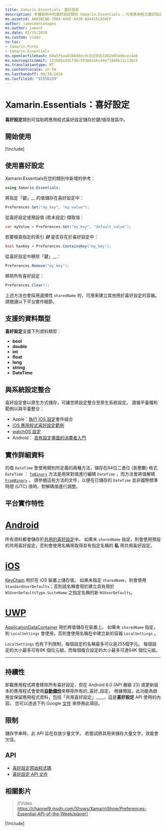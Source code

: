 ```yaml
---
title: Xamarin.Essentials：喜好設定
description: 本檔說明中的喜好設定類別 Xamarin.Essentials ，可將應用程式喜好設定儲存在索引鍵/值存放區中。 會討論如何使用類別和可以儲存的資料類型。
ms.assetid: AA81BCBD-79BA-448F-942B-BA4415CA50FF
author: jamesmontemagno
ms.author: jamont
ms.date: 01/15/2019
ms.custom: video
no-loc:
- Xamarin.Forms
- Xamarin.Essentials
ms.openlocfilehash: 60a5fbaa8386d0ecdc5d205b3262e05406cec4a6
ms.sourcegitcommit: 122b8ba3dcf4bc59368a16c44e71846b11c136c5
ms.translationtype: MT
ms.contentlocale: zh-TW
ms.lasthandoff: 09/30/2020
ms.locfileid: "91556239"
---
```

# <a name="no-locxamarinessentials-preferences"></a>Xamarin.Essentials：喜好設定

**喜好設定**類別可協助將應用程式喜好設定儲存於鍵/值存放區中。

## <a name="get-started"></a>開始使用

[!include[](~/essentials/includes/get-started.md)]

## <a name="using-preferences"></a>使用喜好設定

Xamarin.Essentials在您的類別中新增的參考：

```csharp
using Xamarin.Essentials;
```

將指定「鍵」__ 的值儲存在喜好設定中：

```csharp
Preferences.Set("my_key", "my_value");
```

從喜好設定或預設值 (若未設定) 擷取值：

```csharp
var myValue = Preferences.Get("my_key", "default_value");
```

若要檢查指定的索引 _鍵_ 是否存在於喜好設定中：

```csharp
bool hasKey = Preferences.ContainsKey("my_key");
```

從喜好設定中移除「鍵」__：

```csharp
Preferences.Remove("my_key");
```

移除所有喜好設定：

```csharp
Preferences.Clear();
```

上述方法也會採用選擇性 `sharedName` 的，可用來建立其他用於喜好設定的容器。 請閱讀以下平台實作細節。

## <a name="supported-data-types"></a>支援的資料類型

**喜好設定**支援下列資料類型：

- **bool**
- **double**
- **int**
- **float**
- **long**
- **string**
- **DateTime**

## <a name="integrate-with-system-settings"></a>與系統設定整合

喜好設定會以原生方式儲存，可讓您將設定整合至原生系統設定。 遵循平臺檔和範例以與平臺整合：

* Apple：[執行 IOS 設定](https://developer.apple.com/library/content/documentation/Cocoa/Conceptual/UserDefaults/Preferences/Preferences.html)套件組合
* [iOS 應用程式喜好設定範例](/samples/xamarin/ios-samples/appprefs/)
* [watchOS 設定](https://developer.xamarin.com/guides/ios/watch/working-with/settings/)
* Android： [具有設定畫面的消費者入門](https://developer.android.com/guide/topics/ui/settings.html)

## <a name="implementation-details"></a>實作詳細資料

的值 `DateTime` 會使用類別所定義的兩種方法，儲存在64位二進位 (長整數) 格式 `DateTime` ： [`ToBinary`](xref:System.DateTime.ToBinary) 方法是用來對值進行編碼 `DateTime` ，而方法會將值解碼 [`FromBinary`](xref:System.DateTime.FromBinary(System.Int64)) 。 請參閱這些方法的文件，以便在已儲存的 `DateTime` 並非國際標準時間 (UTC) 值時，對解碼值進行調整。

## <a name="platform-implementation-specifics"></a>平台實作特性

# <a name="android"></a>[Android](#tab/android)

所有資料都會儲存於[共用的喜好設定](https://developer.android.com/training/data-storage/shared-preferences.html)中。 如果未 `sharedName` 指定，則會使用預設的共用喜好設定，否則會使用名稱來取得具有指定名稱的 **私** 用共用喜好設定。

# <a name="ios"></a>[iOS](#tab/ios)

[KeyChain](../ios/app-fundamentals/user-defaults.md) 用於在 iOS 裝置上儲存值。 如果未指定 `sharedName`，則會使用 `StandardUserDefaults`；否則該名稱會用於建立具有用於 `NSUserDefaultsType.SuiteName` 之指定名稱的新 `NSUserDefaults`。

# <a name="uwp"></a>[UWP](#tab/uwp)

[ApplicationDataContainer](/uwp/api/windows.storage.applicationdatacontainer) 用於將值儲存在裝置上。 如果未 `sharedName` 指定，則 `LocalSettings` 會使用，否則會使用名稱在中建立新的容器 `LocalSettings` 。

`LocalSettings` 也有下列限制，每個設定的名稱最多可以是255個字元。 每個設定的大小最多可有8K 個位元組，而每個複合設定的大小最多可達64K 個位元組。

--------------

## <a name="persistence"></a>持續性

卸載應用程式將會移除所有喜好設定，但在 Android 6.0 (API 層級 23) 或更新版本的應用程式會使用[__自動備份__](https://developer.android.com/guide/topics/data/autobackup)來移除所有的_喜好_設定。 根據預設，此功能為啟用並保留應用程式資料，包括「共用喜好設定」____，這是**喜好設定** API 使用的內容。 您可以透過下列 Google [文件](https://developer.android.com/guide/topics/data/autobackup) 來停用此項目。

## <a name="limitations"></a>限制

儲存字串時，此 API 旨在存放少量文字。 若嘗試將其用來儲存大量文字，效能會欠佳。

## <a name="api"></a>API

- [喜好設定原始程式碼](https://github.com/xamarin/Essentials/tree/main/Xamarin.Essentials/Preferences)
- [喜好設定 API 文件](xref:Xamarin.Essentials.Preferences)

## <a name="related-video"></a>相關影片

> [!Video https://channel9.msdn.com/Shows/XamarinShow/Preferences-Essential-API-of-the-Week/player]

[!include[](~/essentials/includes/xamarin-show-essentials.md)]
